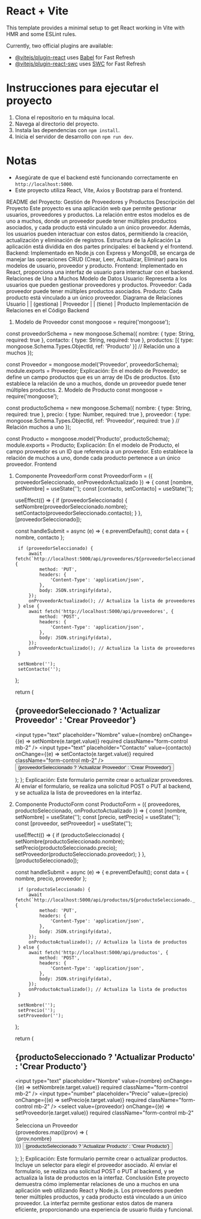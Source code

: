 # React + Vite

This template provides a minimal setup to get React working in Vite with HMR and some ESLint rules.

Currently, two official plugins are available:

- [@vitejs/plugin-react](https://github.com/vitejs/vite-plugin-react/blob/main/packages/plugin-react/README.md) uses [Babel](https://babeljs.io/) for Fast Refresh
- [@vitejs/plugin-react-swc](https://github.com/vitejs/vite-plugin-react-swc) uses [SWC](https://swc.rs/) for Fast Refresh


# Instrucciones para ejecutar el proyecto

1. Clona el repositorio en tu máquina local.
2. Navega al directorio del proyecto.
3. Instala las dependencias con `npm install`.
4. Inicia el servidor de desarrollo con `npm run dev`.

# Notas

- Asegúrate de que el backend esté funcionando correctamente en `http://localhost:5000`.
- Este proyecto utiliza React, Vite, Axios y Bootstrap para el frontend.

README del Proyecto: Gestión de Proveedores y Productos
Descripción del Proyecto
Este proyecto es una aplicación web que permite gestionar usuarios, proveedores y productos. La relación entre estos modelos es de uno a muchos, donde un proveedor puede tener múltiples productos asociados, y cada producto está vinculado a un único proveedor. Además, los usuarios pueden interactuar con estos datos, permitiendo la creación, actualización y eliminación de registros.
Estructura de la Aplicación
La aplicación está dividida en dos partes principales: el backend y el frontend.
Backend: Implementado en Node.js con Express y MongoDB, se encarga de manejar las operaciones CRUD (Crear, Leer, Actualizar, Eliminar) para los modelos de usuario, proveedor y producto.
Frontend: Implementado en React, proporciona una interfaz de usuario para interactuar con el backend.
Relaciones de Uno a Muchos
Modelo de Datos
Usuario: Representa a los usuarios que pueden gestionar proveedores y productos.
Proveedor: Cada proveedor puede tener múltiples productos asociados.
Producto: Cada producto está vinculado a un único proveedor.
Diagrama de Relaciones
Usuario
   |
   | (gestiona)
   |
Proveedor
   |
   | (tiene)
   |
Producto
Implementación de Relaciones en el Código
Backend
1. Modelo de Proveedor
const mongoose = require('mongoose');

const proveedorSchema = new mongoose.Schema({
    nombre: { type: String, required: true },
    contacto: { type: String, required: true },
    productos: [{ type: mongoose.Schema.Types.ObjectId, ref: 'Producto' }] // Relación uno a muchos
});

const Proveedor = mongoose.model('Proveedor', proveedorSchema);
module.exports = Proveedor;
Explicación: En el modelo de Proveedor, se define un campo productos que es un array de IDs de productos. Esto establece la relación de uno a muchos, donde un proveedor puede tener múltiples productos.
2. Modelo de Producto
const mongoose = require('mongoose');

const productoSchema = new mongoose.Schema({
    nombre: { type: String, required: true },
    precio: { type: Number, required: true },
    proveedor: { type: mongoose.Schema.Types.ObjectId, ref: 'Proveedor', required: true } // Relación muchos a uno
});

const Producto = mongoose.model('Producto', productoSchema);
module.exports = Producto;
Explicación: En el modelo de Producto, el campo proveedor es un ID que referencia a un proveedor. Esto establece la relación de muchos a uno, donde cada producto pertenece a un único proveedor.
Frontend
1. Componente ProveedorForm
const ProveedorForm = ({ proveedorSeleccionado, onProveedorActualizado }) => {
    const [nombre, setNombre] = useState('');
    const [contacto, setContacto] = useState('');

    useEffect(() => {
        if (proveedorSeleccionado) {
            setNombre(proveedorSeleccionado.nombre);
            setContacto(proveedorSeleccionado.contacto);
        }
    }, [proveedorSeleccionado]);

    const handleSubmit = async (e) => {
        e.preventDefault();
        const data = { nombre, contacto };

        if (proveedorSeleccionado) {
            await fetch(`http://localhost:5000/api/proveedores/${proveedorSeleccionado._id}`, {
                method: 'PUT',
                headers: {
                    'Content-Type': 'application/json',
                },
                body: JSON.stringify(data),
            });
            onProveedorActualizado(); // Actualiza la lista de proveedores
        } else {
            await fetch('http://localhost:5000/api/proveedores', {
                method: 'POST',
                headers: {
                    'Content-Type': 'application/json',
                },
                body: JSON.stringify(data),
            });
            onProveedorActualizado(); // Actualiza la lista de proveedores
        }

        setNombre('');
        setContacto('');
    };

    return (
        <form onSubmit={handleSubmit} className="mb-3">
            <h2>{proveedorSeleccionado ? 'Actualizar Proveedor' : 'Crear Proveedor'}</h2>
            <input
                type="text"
                placeholder="Nombre"
                value={nombre}
                onChange={(e) => setNombre(e.target.value)}
                required
                className="form-control mb-2"
            />
            <input
                type="text"
                placeholder="Contacto"
                value={contacto}
                onChange={(e) => setContacto(e.target.value)}
                required
                className="form-control mb-2"
            />
            <button type="submit" className="btn btn-success">{proveedorSeleccionado ? 'Actualizar Proveedor' : 'Crear Proveedor'}</button>
        </form>
    );
};
Explicación: Este formulario permite crear o actualizar proveedores. Al enviar el formulario, se realiza una solicitud POST o PUT al backend, y se actualiza la lista de proveedores en la interfaz.
2. Componente ProductoForm
const ProductoForm = ({ proveedores, productoSeleccionado, onProductoActualizado }) => {
    const [nombre, setNombre] = useState('');
    const [precio, setPrecio] = useState('');
    const [proveedor, setProveedor] = useState('');

    useEffect(() => {
        if (productoSeleccionado) {
            setNombre(productoSeleccionado.nombre);
            setPrecio(productoSeleccionado.precio);
            setProveedor(productoSeleccionado.proveedor);
        }
    }, [productoSeleccionado]);

    const handleSubmit = async (e) => {
        e.preventDefault();
        const data = { nombre, precio, proveedor };

        if (productoSeleccionado) {
            await fetch(`http://localhost:5000/api/productos/${productoSeleccionado._id}`, {
                method: 'PUT',
                headers: {
                    'Content-Type': 'application/json',
                },
                body: JSON.stringify(data),
            });
            onProductoActualizado(); // Actualiza la lista de productos
        } else {
            await fetch('http://localhost:5000/api/productos', {
                method: 'POST',
                headers: {
                    'Content-Type': 'application/json',
                },
                body: JSON.stringify(data),
            });
            onProductoActualizado(); // Actualiza la lista de productos
        }

        setNombre('');
        setPrecio('');
        setProveedor('');
    };

    return (
        <form onSubmit={handleSubmit} className="mb-3">
            <h2>{productoSeleccionado ? 'Actualizar Producto' : 'Crear Producto'}</h2>
            <input
                type="text"
                placeholder="Nombre"
                value={nombre}
                onChange={(e) => setNombre(e.target.value)}
                required
                className="form-control mb-2"
            />
            <input
                type="number"
                placeholder="Precio"
                value={precio}
                onChange={(e) => setPrecio(e.target.value)}
                required
                className="form-control mb-2"
            />
            <select
                value={proveedor}
                onChange={(e) => setProveedor(e.target.value)}
                required
                className="form-control mb-2"
            >
                <option value="">Selecciona un Proveedor</option>
                {proveedores.map((prov) => (
                    <option key={prov._id} value={prov._id}>{prov.nombre}</option>
                ))}
            </select>
            <button type="submit" className="btn btn-info">{productoSeleccionado ? 'Actualizar Producto' : 'Crear Producto'}</button>
        </form>
    );
};
Explicación: Este formulario permite crear o actualizar productos. Incluye un selector para elegir el proveedor asociado. Al enviar el formulario, se realiza una solicitud POST o PUT al backend, y se actualiza la lista de productos en la interfaz.
Conclusión
Este proyecto demuestra cómo implementar relaciones de uno a muchos en una aplicación web utilizando React y Node.js. Los proveedores pueden tener múltiples productos, y cada producto está vinculado a un único proveedor. La interfaz permite gestionar estos datos de manera eficiente, proporcionando una experiencia de usuario fluida y funcional.